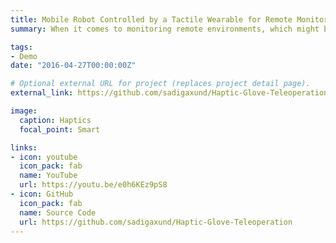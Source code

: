 ```yaml
---
title: Mobile Robot Controlled by a Tactile Wearable for Remote Monitoring
summary: When it comes to monitoring remote environments, which might be hazardous for human presence robotic solutions are a unique way to solve this problem. To solve this issue, we proposed to teleoperate a mobile robot with a tactile glove. A user, who is located far from the robot, sees the environment from the robot's camera on his/her laptop.

tags:
- Demo
date: "2016-04-27T00:00:00Z"

# Optional external URL for project (replaces project detail page).
external_link: https://github.com/sadigaxund/Haptic-Glove-Teleoperation

image:
  caption: Haptics
  focal_point: Smart

links:
- icon: youtube
  icon_pack: fab
  name: YouTube
  url: https://youtu.be/e0h6KEz9pS8
- icon: GitHub
  icon_pack: fab
  name: Source Code
  url: https://github.com/sadigaxund/Haptic-Glove-Teleoperation
---
```

